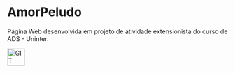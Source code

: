 # AmorPeludo
Página Web desenvolvida em projeto de atividade extensionista do curso de ADS - Uninter.

<a href="https://amor-peludo.vercel.app/"><img align="center" alt="GIT" heigth="30" width="40" src="https://img.shields.io/badge/website-000000?style=for-the-badge&logo=About.me&logoColor=white"></a>
